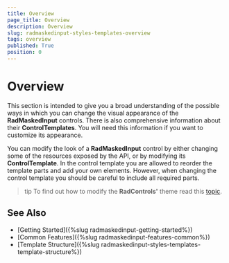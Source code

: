 ```yaml
---
title: Overview
page_title: Overview
description: Overview
slug: radmaskedinput-styles-templates-overview
tags: overview
published: True
position: 0
---
```


# Overview

This section is intended to give you a broad understanding of the possible ways in which you can change the visual appearance of the __RadMaskedInput__ controls. There is also comprehensive information about their __ControlTemplates__. You will need this information if you want to customize its appearance. 

You can modify the look of a __RadMaskedInput__ control by either changing some of the resources exposed by the API, or by modifying its __ControlTemplate__. In the control template you are allowed to reorder the template parts and add your own elements. However, when changing the control template you should be careful to include all required parts.

>tip To find out how to modify the __RadControls'__ theme read this [topic](http://www.telerik.com/help/silverlight/common-styling-apperance-setting-theme.html).        

## See Also
 * [Getting Started]({%slug radmaskedinput-getting-started%})
 * [Common Features]({%slug radmaskedinput-features-common%})
 * [Template Structure]({%slug radmaskedinput-styles-templates-template-structure%})